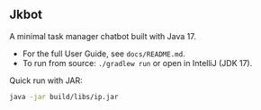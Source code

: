 ## Jkbot

A minimal task manager chatbot built with Java 17.

- For the full User Guide, see `docs/README.md`.
- To run from source: `./gradlew run` or open in IntelliJ (JDK 17).

Quick run with JAR:

```bash
java -jar build/libs/ip.jar
```
